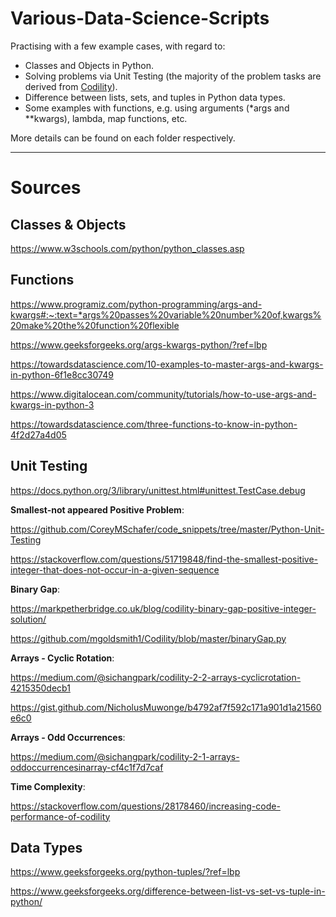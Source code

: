 # Various-Data-Science-Scripts

Practising with a few example cases, with regard to:
- Classes and Objects in Python.
- Solving problems via Unit Testing (the majority of the problem tasks are derived from [Codility](https://www.codility.com/)).
- Difference between lists, sets, and tuples in Python data types.
- Some examples with functions, e.g. using arguments (*args and **kwargs), lambda, map functions, etc.

More details can be found on each folder respectively.

----------

# Sources
## Classes & Objects
https://www.w3schools.com/python/python_classes.asp

## Functions
https://www.programiz.com/python-programming/args-and-kwargs#:~:text=*args%20passes%20variable%20number%20of,kwargs%20make%20the%20function%20flexible

https://www.geeksforgeeks.org/args-kwargs-python/?ref=lbp

https://towardsdatascience.com/10-examples-to-master-args-and-kwargs-in-python-6f1e8cc30749

https://www.digitalocean.com/community/tutorials/how-to-use-args-and-kwargs-in-python-3

https://towardsdatascience.com/three-functions-to-know-in-python-4f2d27a4d05

## Unit Testing
https://docs.python.org/3/library/unittest.html#unittest.TestCase.debug

**Smallest-not appeared Positive Problem**:

https://github.com/CoreyMSchafer/code_snippets/tree/master/Python-Unit-Testing

https://stackoverflow.com/questions/51719848/find-the-smallest-positive-integer-that-does-not-occur-in-a-given-sequence

**Binary Gap**:

https://markpetherbridge.co.uk/blog/codility-binary-gap-positive-integer-solution/

https://github.com/mgoldsmith1/Codility/blob/master/binaryGap.py

**Arrays - Cyclic Rotation**:

https://medium.com/@sichangpark/codility-2-2-arrays-cyclicrotation-4215350decb1

https://gist.github.com/NicholusMuwonge/b4792af7f592c171a901d1a21560e6c0

**Arrays - Odd Occurrences**:

https://medium.com/@sichangpark/codility-2-1-arrays-oddoccurrencesinarray-cf4c1f7d7caf

**Time Complexity**:

https://stackoverflow.com/questions/28178460/increasing-code-performance-of-codility

## Data Types
https://www.geeksforgeeks.org/python-tuples/?ref=lbp

https://www.geeksforgeeks.org/difference-between-list-vs-set-vs-tuple-in-python/